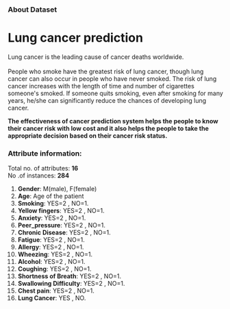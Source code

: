 
### About Dataset

# Lung cancer prediction
Lung cancer is the leading cause of cancer deaths worldwide.<br>
<br>
People who smoke have the greatest risk of lung cancer, though lung cancer can also occur in people who have never smoked. The risk of lung cancer increases with the length of time and number of cigarettes someone's smoked. If someone quits smoking, even after smoking for many years, he/she can significantly reduce the chances of developing lung cancer.
</p> 

**The effectiveness of cancer prediction system helps the people to know their cancer risk with low cost and it also helps the people to take the appropriate decision based on their cancer risk status.**

### Attribute information:
Total no. of attributes: **16** <br>
No .of instances:       **284**

01. **Gender**: M(male), F(female)
02. **Age**: Age of the patient
03. **Smoking**: YES=2 , NO=1.
04. **Yellow fingers**: YES=2 , NO=1.
05. **Anxiety**: YES=2 , NO=1.
06. **Peer_pressure**: YES=2 , NO=1.
07. **Chronic Disease**: YES=2 , NO=1.
08. **Fatigue**: YES=2 , NO=1.
09. **Allergy**: YES=2 , NO=1.
10. **Wheezing**: YES=2 , NO=1.
11. **Alcohol**: YES=2 , NO=1.
12. **Coughing**: YES=2 , NO=1.
13. **Shortness of Breath**: YES=2 , NO=1.
14. **Swallowing Difficulty**: YES=2 , NO=1.
15. **Chest pain**: YES=2 , NO=1.
16. **Lung Cancer**: YES , NO.